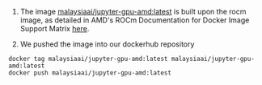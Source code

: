 
1. The image [malaysiaai/jupyter-gpu-amd:latest](https://hub.docker.com/repository/docker/malaysiaai/jupyter-gpu-amd/general) is built upon the rocm image, as detailed in AMD's ROCm Documentation for Docker Image Support Matrix [here](https://rocm.docs.amd.com/projects/install-on-linux/en/latest/reference/docker-image-support-matrix.html).

2. We pushed the image into our dockerhub repository
```
docker tag malaysiaai/jupyter-gpu-amd:latest malaysiaai/jupyter-gpu-amd:latest
docker push malaysiaai/jupyter-gpu-amd:latest
```

